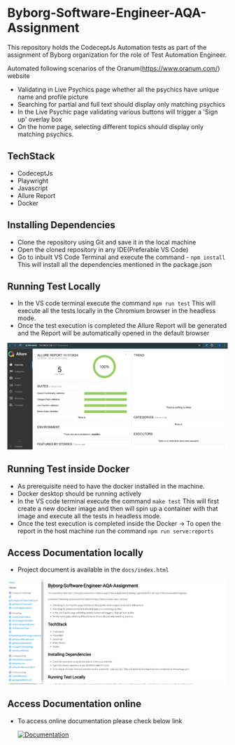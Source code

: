 # Byborg-Software-Engineer-AQA-Assignment

This repository holds the CodeceptJs Automation tests as part of the assignment of Byborg organization for the role of Test Automation Engineer.

Automated following scenarios of the Oranum(https://www.oranum.com/) website
 - Validating in Live Psychics page whether all the psychics have unique name and profile picture
 - Searching for partial and full text should display only matching psychics
 - In the Live Psychic page validating various buttons will trigger a 'Sign up' overlay box
 - On the home page, selecting different topics should display only matching psychics.

## TechStack
- CodeceptJs
- Playwright
- Javascript
- Allure Report
- Docker

## Installing Dependencies

 - Clone the repository using Git and save it in the local machine
 - Open the cloned repository in any IDE(Preferable VS Code)
 - Go to inbuilt VS Code Terminal and execute the command - `npm install` This will install all the dependencies mentioned in the package.json

## Running Test Locally

 - In the VS code terminal execute the command `npm run test` This will execute all the tests locally in the Chromium browser in the headless mode.
 - Once the test execution is completed the Allure Report will be generated and the Report will be automatically  opened in the default browser

![](readMeImages/allureReport.png)

## Running Test inside Docker

 - As prerequisite need to have the docker installed in the machine.
 - Docker desktop should be running actively
 - In the VS code terminal execute the command `make test` This will first create a new docker image and then will spin up a container with that image and execute all the tests in headless mode.
 - Once the test execution is completed inside the Docker ->  To open the report in the host machine run the command `npm run serve:reports`

## Access Documentation locally
 
 - Project document is available in the `docs/index.html`
 
 ![](readMeImages/documentation.png)

## Access Documentation online

- To access online documentation please check below link
 
    [![Documentation](https://img.shields.io/badge/docs-available-brightgreen.svg)](https://akshutechy.github.io/Akshaya-Byborg-CodeceptJS-Assignment/)

